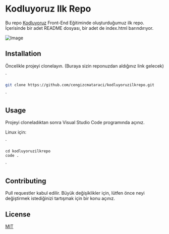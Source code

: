 # Kodluyoruz Ilk Repo

Bu repo [Kodluyoruz](https://www.kodluyoruz.org) Front-End Eğitiminde oluşturduğumuz ilk repo. İçerisinde bir adet README dosyası, bir adet de index.html barındırıyor.

![Image]('github.png')

## Installation

Öncelikle projeyi clonelayın. (Buraya sizin reponuzdan aldığınız link gelecek)

`

```bash
git clone https://github.com/cengizcmataraci/kodluyoruzilkrepo.git
```

`

## Usage

Projeyi cloneladıktan sonra Visual Studio Code programında açınız.

Linux için:

`

```linux
cd kodluyoruzilkrepo
code .
```

`

## Contributing

Pull requestler kabul edilir. Büyük değişiklikler için,  lütfen önce neyi değiştirmek istediğinizi tartışmak için bir konu  açınız.

## License

[MIT](https://choosealicense.com/licenses/mit/)

